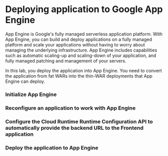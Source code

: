 # Deploying application to Google App Engine
App Engine is Google's fully managed serverless application platform. With App Engine, you can build and deploy applications on a fully managed platform and scale your applications without having to worry about managing the underlying infrastructure. App Engine includes capabilities such as automatic scaling-up and scaling-down of your application, and fully managed patching and management of your servers.

In this lab, you deploy the application into App Engine. You need to convert the application from fat WARs into the thin-WAR deployments that App Engine can deploy.

### Initialize App Engine
  
### Reconfigure an application to work with App Engine
    
### Configure the Cloud Runtime Runtime Configuration API to automatically provide the backend URL to the Frontend application
    
### Deploy the application to App Engine
<!--stackedit_data:
eyJoaXN0b3J5IjpbMTk3MTEwNjI3LDEyNjI1NzIxNTIsLTIwOD
g3NDY2MTIsNzMwOTk4MTE2XX0=
-->